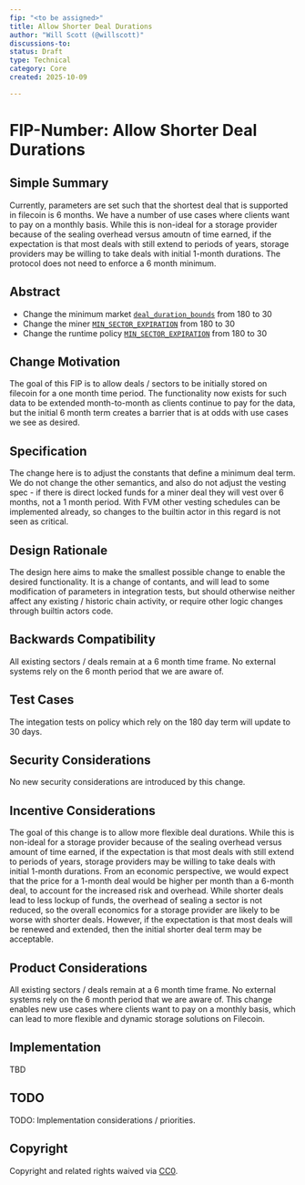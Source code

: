 ```yaml
---
fip: "<to be assigned>"
title: Allow Shorter Deal Durations
author: "Will Scott (@willscott)"
discussions-to: 
status: Draft
type: Technical
category: Core
created: 2025-10-09

---
```


# FIP-Number: Allow Shorter Deal Durations

## Simple Summary
<!--"If you can't explain it simply, you don't understand it well enough." Provide a simplified and layman-accessible explanation of the FIP.-->
Currently, parameters are set such that the shortest deal that is supported in filecoin is 6 months. We have a number of use cases where clients want to pay on a monthly basis. While this is non-ideal for a storage provider because of the sealing overhead versus amoutn of time earned, if the expectation is that most deals with still extend to periods of years, storage providers may be willing to take deals with initial 1-month durations. The protocol does not need to enforce a 6 month minimum.

## Abstract
<!--A short (~200 word) description of the technical issue being addressed.-->
* Change the minimum market [`deal_duration_bounds`](https://github.com/filecoin-project/builtin-actors/blob/master/actors/market/src/policy.rs#L29) from 180 to 30
* Change the miner [`MIN_SECTOR_EXPIRATION`](https://github.com/filecoin-project/builtin-actors/blob/master/actors/miner/src/policy.rs#L114) from 180 to 30
* Change the runtime policy [`MIN_SECTOR_EXPIRATION`](https://github.com/filecoin-project/builtin-actors/blob/master/runtime/src/runtime/policy.rs#L352) from 180 to 30

## Change Motivation
<!--The motivation is critical for FIPs that want to change the Filecoin protocol. It should clearly explain why the existing protocol specification is inadequate to address the problem that the FIP solves. FIP submissions without sufficient motivation may be rejected outright.-->
The goal of this FIP is to allow deals / sectors to be initially stored on filecoin for a one month time period. The functionality now exists for such data to be extended month-to-month as clients continue to pay for the data, but the initial 6 month term creates a barrier that is at odds with use cases we see as desired.

## Specification
<!--The technical specification should describe the syntax and semantics of any new feature. The specification should be detailed enough to allow competing, interoperable implementations for any of the current Filecoin implementations. -->
The change here is to adjust the constants that define a minimum deal term. We do not change the other semantics, and also do not adjust the vesting spec - if there is direct locked funds for a miner deal they will vest over 6 months, not a 1 month period. With FVM other vesting schedules can be implemented already, so changes to the builtin actor in this regard is not seen as critical.

## Design Rationale
<!--The rationale fleshes out the specification by describing what motivated the design and why particular design decisions were made. It should describe alternate designs that were considered and related work, e.g. how the feature is supported in other languages. The rationale may also provide evidence of consensus within the community, and should discuss important objections or concerns raised during discussion.-->
The design here aims to make the smallest possible change to enable the desired functionality. It is a change of contants, and will lead to some modification of parameters in integration tests, but should otherwise neither affect any existing / historic chain activity, or require other logic changes through builtin actors code.

## Backwards Compatibility
<!--All FIPs that introduce backwards incompatibilities must include a section describing these incompatibilities and their severity. The FIP must explain how the author proposes to deal with these incompatibilities. FIP submissions without a sufficient backwards compatibility treatise may be rejected outright.-->
All existing sectors / deals remain at a 6 month time frame. No external systems rely on the 6 month period that we are aware of.


## Test Cases
<!--Test cases for an implementation are mandatory for FIPs that are affecting consensus changes. Other FIPs can choose to include links to test cases if applicable.-->
The integation tests on policy which rely on the 180 day term will update to 30 days.

## Security Considerations
<!--All FIPs must contain a section that discusses the security implications/considerations relevant to the proposed change. Include information that might be important for security discussions, surfaces risks and can be used throughout the life cycle of the proposal. E.g. include security-relevant design decisions, concerns, important discussions, implementation-specific guidance and pitfalls, an outline of threats and risks and how they are being addressed. FIP submissions missing the "Security Considerations" section will be rejected. A FIP cannot proceed to status "Final" without a Security Considerations discussion deemed sufficient by the reviewers.-->
No new security considerations are introduced by this change.

## Incentive Considerations
<!--All FIPs must contain a section that discusses the incentive implications/considerations relative to the proposed change. Include information that might be important for incentive discussion. A discussion on how the proposed change will incentivize reliable and useful storage is required. FIP submissions missing the "Incentive Considerations" section will be rejected. An FIP cannot proceed to status "Final" without a Incentive Considerations discussion deemed sufficient by the reviewers.-->
The goal of this change is to allow more flexible deal durations. While this is non-ideal for a storage provider because of the sealing overhead versus amount of time earned, if the expectation is that most deals with still extend to periods of years, storage providers may be willing to take deals with initial 1-month durations. From an economic perspective, we would expect that the price for a 1-month deal would be higher per month than a 6-month deal, to account for the increased risk and overhead. While shorter deals lead to less lockup of funds, the overhead of sealing a sector is not reduced, so the overall economics for a storage provider are likely to be worse with shorter deals. However, if the expectation is that most deals will be renewed and extended, then the initial shorter deal term may be acceptable.

## Product Considerations
<!--All FIPs must contain a section that discusses the product implications/considerations relative to the proposed change. Include information that might be important for product discussion. A discussion on how the proposed change will enable better storage-related goods and services to be developed on Filecoin. FIP submissions missing the "Product Considerations" section will be rejected. An FIP cannot proceed to status "Final" without a Product Considerations discussion deemed sufficient by the reviewers.-->
All existing sectors / deals remain at a 6 month time frame. No external systems rely on the 6 month period that we are aware of. This change enables new use cases where clients want to pay on a monthly basis, which can lead to more flexible and dynamic storage solutions on Filecoin.

## Implementation
<!--The implementations must be completed before any core FIP is given status "Final", but it need not be completed before the FIP is accepted. While there is merit to the approach of reaching consensus on the specification and rationale before writing code, the principle of "rough consensus and running code" is still useful when it comes to resolving many discussions of API details.-->
TBD

## TODO
<!--A section that lists any unresolved issues or tasks that are part of the FIP proposal. Examples of these include performing benchmarking to know gas fees, validate claims made in the FIP once the final implementation is ready, etc. A FIP can only move to a “Last Call” status once all these items have been resolved.-->
TODO: Implementation considerations / priorities.

## Copyright
Copyright and related rights waived via [CC0](https://creativecommons.org/publicdomain/zero/1.0/).
